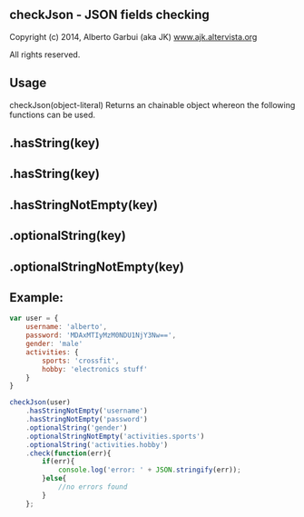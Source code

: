checkJson - JSON fields checking
-------------
Copyright (c) 2014, Alberto Garbui (aka JK) www.ajk.altervista.org

All rights reserved.

Usage
-------------
checkJson(object-literal)
Returns an chainable object whereon the following functions can be used.

.hasString(key)
-------------
.hasString(key)
-------------
.hasStringNotEmpty(key)
-------------
.optionalString(key)
-------------
.optionalStringNotEmpty(key)
-------------


Example:
-------------

```  javascript
var user = {
	username: 'alberto',
	password: 'MDAxMTIyMzM0NDU1NjY3Nw==',
	gender: 'male'
	activities: {
		sports: 'crossfit',
		hobby: 'electronics stuff'	
	}
}

checkJson(user)
	.hasStringNotEmpty('username')
	.hasStringNotEmpty('password')
	.optionalString('gender')
	.optionalStringNotEmpty('activities.sports')
	.optionalString('activities.hobby')
	.check(function(err){
		if(err){
			console.log('error: ' + JSON.stringify(err)); 
		}else{
			//no errors found
		}
	};
```
